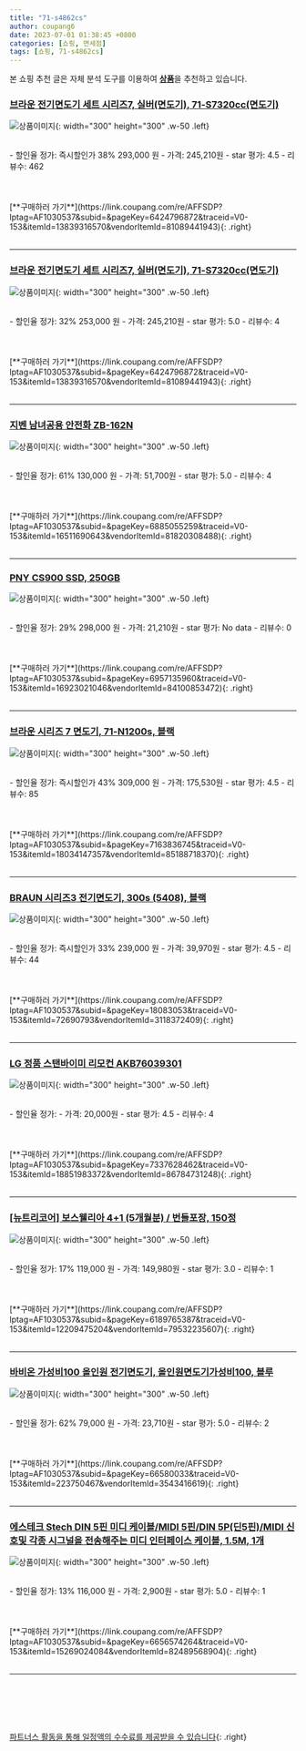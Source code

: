 ```yaml
---
title: "71-s4862cs"
author: coupang6
date: 2023-07-01 01:38:45 +0800
categories: [쇼핑, 면세점]
tags: [쇼핑, 71-s4862cs]
---
```


본 쇼핑 추천 글은 자체 분석 도구를 이용하여 [**상품**](https://link.coupang.com/a/bao1ui)을 추천하고 있습니다.

### [브라운 전기면도기 세트 시리즈7, 실버(면도기), 71-S7320cc(면도기)](https://link.coupang.com/re/AFFSDP?lptag=AF1030537&subid=&pageKey=6424796872&traceid=V0-153&itemId=13839316570&vendorItemId=81089441943)

![상품이미지](https://thumbnail9.coupangcdn.com/thumbnails/remote/230x230ex/image/retail/images/2022/03/29/14/7/449240f0-0ae5-4e64-823f-148f722dfa11.jpg){: width="300" height="300" .w-50 .left}


<br>
- 할인율 정가: 즉시할인가 38%  293,000   원
- 가격: 245,210원
- star 평가: 4.5
- 리뷰수: 462
<br>
<br>
<br>
<br>
[**구매하러 가기**](https://link.coupang.com/re/AFFSDP?lptag=AF1030537&subid=&pageKey=6424796872&traceid=V0-153&itemId=13839316570&vendorItemId=81089441943){: .right}
<br>
<br>

---

### [브라운 전기면도기 세트 시리즈7, 실버(면도기), 71-S7320cc(면도기)](https://link.coupang.com/re/AFFSDP?lptag=AF1030537&subid=&pageKey=6424796872&traceid=V0-153&itemId=13839316570&vendorItemId=81089441943)

![상품이미지](https://thumbnail9.coupangcdn.com/thumbnails/remote/230x230ex/image/retail/images/2022/03/29/14/7/449240f0-0ae5-4e64-823f-148f722dfa11.jpg){: width="300" height="300" .w-50 .left}


<br>
- 할인율 정가: 32%  253,000   원
- 가격: 245,210원
- star 평가: 5.0
- 리뷰수: 4
<br>
<br>
<br>
<br>
[**구매하러 가기**](https://link.coupang.com/re/AFFSDP?lptag=AF1030537&subid=&pageKey=6424796872&traceid=V0-153&itemId=13839316570&vendorItemId=81089441943){: .right}
<br>
<br>

---

### [지벤 남녀공용 안전화 ZB-162N](https://link.coupang.com/re/AFFSDP?lptag=AF1030537&subid=&pageKey=6885055259&traceid=V0-153&itemId=16511690643&vendorItemId=81820308488)

![상품이미지](https://thumbnail9.coupangcdn.com/thumbnails/remote/230x230ex/image/vendor_inventory/aeab/7dbbd1f50be05fb7b5e2a39f6260caab5744500a29bee73b760c82fa3ac1.png){: width="300" height="300" .w-50 .left}


<br>
- 할인율 정가: 61%  130,000   원
- 가격: 51,700원
- star 평가: 5.0
- 리뷰수: 4
<br>
<br>
<br>
<br>
[**구매하러 가기**](https://link.coupang.com/re/AFFSDP?lptag=AF1030537&subid=&pageKey=6885055259&traceid=V0-153&itemId=16511690643&vendorItemId=81820308488){: .right}
<br>
<br>

---

### [PNY CS900 SSD, 250GB](https://link.coupang.com/re/AFFSDP?lptag=AF1030537&subid=&pageKey=6957135960&traceid=V0-153&itemId=16923021046&vendorItemId=84100853472)

![상품이미지](https://thumbnail8.coupangcdn.com/thumbnails/remote/230x230ex/image/retail/images/2022/11/29/18/2/9f308aa3-4588-4ac7-9871-252907f06bfc.jpg){: width="300" height="300" .w-50 .left}


<br>
- 할인율 정가: 29%  298,000   원
- 가격: 21,210원
- star 평가: No data
- 리뷰수: 0
<br>
<br>
<br>
<br>
[**구매하러 가기**](https://link.coupang.com/re/AFFSDP?lptag=AF1030537&subid=&pageKey=6957135960&traceid=V0-153&itemId=16923021046&vendorItemId=84100853472){: .right}
<br>
<br>

---

### [브라운 시리즈 7 면도기, 71-N1200s, 블랙](https://link.coupang.com/re/AFFSDP?lptag=AF1030537&subid=&pageKey=7163836745&traceid=V0-153&itemId=18034147357&vendorItemId=85188718370)

![상품이미지](https://thumbnail10.coupangcdn.com/thumbnails/remote/230x230ex/image/rs_quotation_api/8ykbyxgr/027ee8601ed64ff494bc77e4e45cf558.jpg){: width="300" height="300" .w-50 .left}


<br>
- 할인율 정가: 즉시할인가 43%  309,000   원
- 가격: 175,530원
- star 평가: 4.5
- 리뷰수: 85
<br>
<br>
<br>
<br>
[**구매하러 가기**](https://link.coupang.com/re/AFFSDP?lptag=AF1030537&subid=&pageKey=7163836745&traceid=V0-153&itemId=18034147357&vendorItemId=85188718370){: .right}
<br>
<br>

---

### [BRAUN 시리즈3 전기면도기, 300s (5408), 블랙](https://link.coupang.com/re/AFFSDP?lptag=AF1030537&subid=&pageKey=18083053&traceid=V0-153&itemId=72690793&vendorItemId=3118372409)

![상품이미지](https://thumbnail9.coupangcdn.com/thumbnails/remote/230x230ex/image/retail/images/8666794972171864-bc6cbca2-df58-4285-bb57-bb59198bc3e3.jpg){: width="300" height="300" .w-50 .left}


<br>
- 할인율 정가: 즉시할인가 33%  239,000   원
- 가격: 39,970원
- star 평가: 4.5
- 리뷰수: 44
<br>
<br>
<br>
<br>
[**구매하러 가기**](https://link.coupang.com/re/AFFSDP?lptag=AF1030537&subid=&pageKey=18083053&traceid=V0-153&itemId=72690793&vendorItemId=3118372409){: .right}
<br>
<br>

---

### [LG 정품 스탠바이미 리모컨 AKB76039301](https://link.coupang.com/re/AFFSDP?lptag=AF1030537&subid=&pageKey=7337628462&traceid=V0-153&itemId=18851983372&vendorItemId=86784731248)

![상품이미지](https://thumbnail9.coupangcdn.com/thumbnails/remote/230x230ex/image/vendor_inventory/bd67/8658ecc6655789baa1975d7e4b1ae29c4b1abb9a26ea0a70e991f5e0bfa1.JPG){: width="300" height="300" .w-50 .left}


<br>
- 할인율 정가: 
- 가격: 20,000원
- star 평가: 4.5
- 리뷰수: 4
<br>
<br>
<br>
<br>
[**구매하러 가기**](https://link.coupang.com/re/AFFSDP?lptag=AF1030537&subid=&pageKey=7337628462&traceid=V0-153&itemId=18851983372&vendorItemId=86784731248){: .right}
<br>
<br>

---

### [[뉴트리코어] 보스웰리아 4+1 (5개월분) / 번들포장, 150정](https://link.coupang.com/re/AFFSDP?lptag=AF1030537&subid=&pageKey=6189765387&traceid=V0-153&itemId=12209475204&vendorItemId=79532235607)

![상품이미지](https://thumbnail6.coupangcdn.com/thumbnails/remote/230x230ex/image/vendor_inventory/c618/5f1664241e2295487beaf7dc32392b49ec54b906ba91dc0356b7a4101db6.png){: width="300" height="300" .w-50 .left}


<br>
- 할인율 정가: 17%  119,000   원
- 가격: 149,980원
- star 평가: 3.0
- 리뷰수: 1
<br>
<br>
<br>
<br>
[**구매하러 가기**](https://link.coupang.com/re/AFFSDP?lptag=AF1030537&subid=&pageKey=6189765387&traceid=V0-153&itemId=12209475204&vendorItemId=79532235607){: .right}
<br>
<br>

---

### [바비온 가성비100 올인원 전기면도기, 올인원면도기가성비100, 블루](https://link.coupang.com/re/AFFSDP?lptag=AF1030537&subid=&pageKey=66580033&traceid=V0-153&itemId=223750467&vendorItemId=3543416619)

![상품이미지](https://thumbnail8.coupangcdn.com/thumbnails/remote/230x230ex/image/product/image/vendoritem/2019/01/30/3543416619/5f980a78-9500-4e38-ab9d-0987d22dda36.jpg){: width="300" height="300" .w-50 .left}


<br>
- 할인율 정가: 62%  79,000   원
- 가격: 23,710원
- star 평가: 5.0
- 리뷰수: 2
<br>
<br>
<br>
<br>
[**구매하러 가기**](https://link.coupang.com/re/AFFSDP?lptag=AF1030537&subid=&pageKey=66580033&traceid=V0-153&itemId=223750467&vendorItemId=3543416619){: .right}
<br>
<br>

---

### [에스테크 Stech DIN 5핀 미디 케이블/MIDI 5핀/DIN 5P(딘5핀)/MIDI 신호및 각종 시그널을 전송해주는 미디 인터페이스 케이블, 1.5M, 1개](https://link.coupang.com/re/AFFSDP?lptag=AF1030537&subid=&pageKey=6656574264&traceid=V0-153&itemId=15269024084&vendorItemId=82489568904)

![상품이미지](https://thumbnail7.coupangcdn.com/thumbnails/remote/230x230ex/image/vendor_inventory/fff4/fdbcc9954ac6fdd1771e9a86d67fcbc1b65a2e5392ee4c8684de76740852.jpg){: width="300" height="300" .w-50 .left}


<br>
- 할인율 정가: 13%  116,000   원
- 가격: 2,900원
- star 평가: 5.0
- 리뷰수: 1
<br>
<br>
<br>
<br>
[**구매하러 가기**](https://link.coupang.com/re/AFFSDP?lptag=AF1030537&subid=&pageKey=6656574264&traceid=V0-153&itemId=15269024084&vendorItemId=82489568904){: .right}
<br>
<br>

---
<br><br><br><br><br> [파트너스 활동을 통해 일정액의 수수료를 제공받을 수 있습니다](https://link.coupang.com/a/bao1ui){: .right}